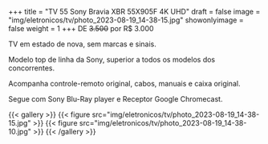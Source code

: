 +++
title = "TV 55 Sony Bravia XBR 55X905F 4K UHD"
draft = false
image = "img/eletronicos/tv/photo_2023-08-19_14-38-15.jpg"
showonlyimage = false
weight = 1
+++
DE ~~3.500~~ por <span class="price">R$ 3.000</span>

TV em estado de nova, sem marcas e sinais.
<!--more-->

Modelo top de linha da Sony, superior a todos os modelos dos concorrentes.

Acompanha controle-remoto original, cabos, manuais e caixa original.

Segue com Sony Blu-Ray player e Receptor Google Chromecast.

{{< gallery >}}
{{< figure src="img/eletronicos/tv/photo_2023-08-19_14-38-15.jpg" >}}
{{< figure src="img/eletronicos/tv/photo_2023-08-19_14-38-10.jpg" >}}
{{< /gallery >}}